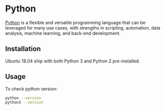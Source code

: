 # Python

[Python](https://www.python.org/) is a flexible and versatile programming
language that can be leveraged for many use cases, with strengths in
scripting, automation, data analysis, machine learning, and back-end
development.

## Installation

Ubuntu 18.04 ship with both Python 3 and Python 2 pre-installed.

## Usage

To check python version:

```bash
python --version
python3 --version
```

